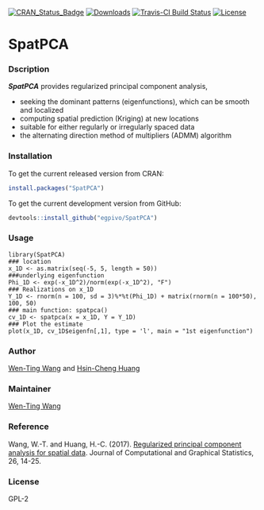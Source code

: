 [![CRAN_Status_Badge](http://www.r-pkg.org/badges/version/SpatPCA)](https://cran.r-project.org/package=SpatPCA)
[![Downloads](http://cranlogs.r-pkg.org/badges/grand-total/SpatPCA)](https://cran.r-project.org/package=SpatPCA)
[![Travis-CI Build Status](https://travis-ci.org/egpivo/SpatPCA.svg?branch=master)](https://travis-ci.org/egpivo/SpatPCA)
[![License](http://img.shields.io/badge/license-GPL%20%28%3E=%202%29-brightgreen.svg?style=flat)](http://www.gnu.org/licenses/gpl-2.0.html)


# SpatPCA

### Dscription
***SpatPCA*** provides regularized principal component analysis, 

* seeking the dominant patterns (eigenfunctions), which can be smooth and localized
* computing spatial prediction (Kriging) at new locations
* suitable for either regularly or irregularly spaced data
* the alternating direction method of multipliers (ADMM) algorithm


### Installation
To get the current released version from CRAN:

```r
install.packages("SpatPCA")
```

To get the current development version from GitHub:

```r
devtools::install_github("egpivo/SpatPCA")
```
### Usage
```{r example}
library(SpatPCA)
### location
x_1D <- as.matrix(seq(-5, 5, length = 50))
###underlying eigenfunction
Phi_1D <- exp(-x_1D^2)/norm(exp(-x_1D^2), "F")
### Realizations on x_1D
Y_1D <- rnorm(n = 100, sd = 3)%*%t(Phi_1D) + matrix(rnorm(n = 100*50), 100, 50)
### main function: spatpca()
cv_1D <- spatpca(x = x_1D, Y = Y_1D)
### Plot the estimate
plot(x_1D, cv_1D$eigenfn[,1], type = 'l', main = "1st eigenfunction")
```
### Author
[Wen-Ting Wang](https://www.linkedin.com/in/wen-ting-wang-6083a17b "Wen-Ting Wang") and [Hsin-Cheng Huang](http://www.stat.sinica.edu.tw/hchuang/ "Hsin-Cheng Huang")
 
### Maintainer
[Wen-Ting Wang](https://www.linkedin.com/in/wen-ting-wang-6083a17b "Wen-Ting Wang")

### Reference
Wang, W.-T. and Huang, H.-C. (2017). [Regularized principal component analysis for spatial data](https://arxiv.org/pdf/1501.03221v3.pdf, "Regularized principal component analysis for spatial data"). Journal of Computational and Graphical Statistics, 26, 14-25.
 
### License
  GPL-2
